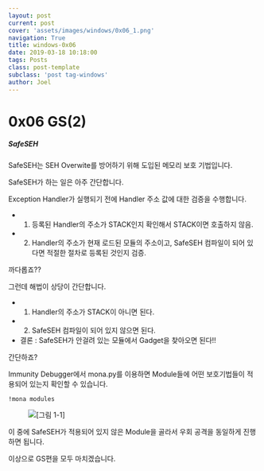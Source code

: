 ```yaml
---
layout: post
current: post
cover: 'assets/images/windows/0x06_1.png'
navigation: True
title: windows-0x06
date: 2019-03-18 10:18:00
tags: Posts
class: post-template
subclass: 'post tag-windows'
author: Joel
---
```


# 0x06 GS(2)

##### SafeSEH

SafeSEH는 SEH Overwite를 방어하기 위해 도입된 메모리 보호 기법입니다.

SafeSEH가 하는 일은 아주 간단합니다.

Exception Handler가 실행되기 전에 Handler 주소 값에 대한 검증을 수행합니다.

 - 1) 등록된 Handler의 주소가 STACK인지 확인해서 STACK이면 호출하지 않음.
 - 2) Handler의 주소가 현재 로드된 모듈의 주소이고, SafeSEH 컴파일이 되어 있다면 적절한 절차로 등록된 것인지 검증.

까다롭죠??

그런데 해법이 상당이 간단합니다.

 - 1) Handler의 주소가 STACK이 아니면 된다.
 - 2) SafeSEH 컴파일이 되어 있지 않으면 된다.
 - 결론 : SafeSEH가 안걸려 있는 모듈에서 Gadget을 찾아오면 된다!!
 
간단하죠?

Immunity Debugger에서 mona.py를 이용하면 Module들에 어떤 보호기법들이 적용되어 있는지 확인할 수 있습니다.

	
	!mona modules
	
<figure>
  <img data-action="zoom" src='{{ "/assets/images/windows/0x06_1.png" | relative_url }}' alt='[그림 1-1]'>
</figure>

이 중에 SafeSEH가 적용되어 있지 않은 Module을 골라서 우회 공격을 동일하게 진행하면 됩니다.

이상으로 GS편을 모두 마치겠습니다.



